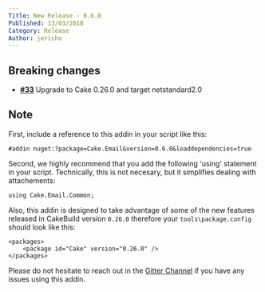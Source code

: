 ```yaml
---
Title: New Release - 0.6.0
Published: 13/03/2018
Category: Release
Author: jericho
---
```


## Breaking changes

- [__#33__](https://github.com/cake-contrib/Cake.Email/issues/33) Upgrade to Cake 0.26.0 and target netstandard2.0

## Note

First, include a reference to this addin in your script like this:
```
#addin nuget:?package=Cake.Email&version=0.6.0&loaddependencies=true
```

Second, we highly recommend that you add the following 'using' statement in your script. Technically, this is not necesary, but it simplifies dealing with attachements: 
```
using Cake.Email.Common;
```

Also, this addin is designed to take advantage of some of the new features released in CakeBuild version `0.26.0` therefore your `tools\package.config` should look like this:
```
<packages>
    <package id="Cake" version="0.26.0" />
</packages>
```

Please do not hesitate to reach out in the [Gitter Channel](https://gitter.im/cake-contrib/Lobby) if you have any issues using this addin.
